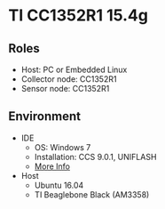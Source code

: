 TI CC1352R1 15.4g
===  

Roles
---
- Host: PC or Embedded Linux
- Collector node: CC1352R1
- Sensor node: CC1352R1

Environment
---   
- IDE
  - OS: Windows 7
  - Installation: CCS 9.0.1, UNIFLASH
  - [More Info](ide.md)
- Host
  - Ubuntu 16.04
  - TI Beaglebone Black (AM3358)



